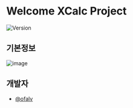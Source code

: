 # Welcome XCalc Project

![Version](https://img.shields.io/badge/version-0.0.0-blue.svg?cacheSeconds=2592000)

## 기본정보
![image](https://user-images.githubusercontent.com/113118803/195481173-f4b907b4-a9ba-40a5-98a6-2d9188cc06dd.png)

## 개발자
- [@ofalv](https://github.com/ofalv)





